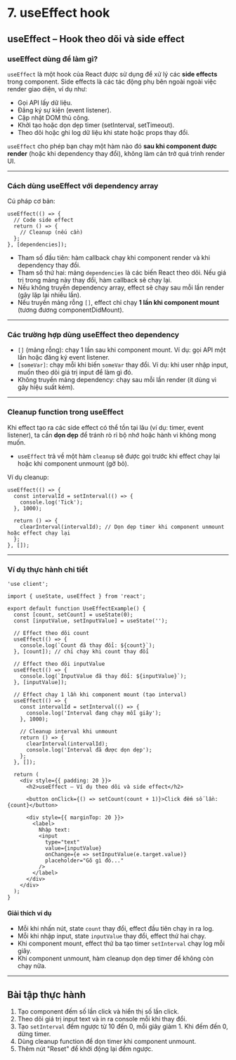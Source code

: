 # 7. useEffect hook

## useEffect – Hook theo dõi và side effect

### useEffect dùng để làm gì?

`useEffect` là một hook của React được sử dụng để xử lý các **side effects** trong component. Side effects là các tác động phụ bên ngoài ngoài việc render giao diện, ví dụ như:

* Gọi API lấy dữ liệu.
* Đăng ký sự kiện (event listener).
* Cập nhật DOM thủ công.
* Khởi tạo hoặc dọn dẹp timer (setInterval, setTimeout).
* Theo dõi hoặc ghi log dữ liệu khi state hoặc props thay đổi.

`useEffect` cho phép bạn chạy một hàm nào đó **sau khi component được render** (hoặc khi dependency thay đổi), không làm cản trở quá trình render UI.

***

### Cách dùng useEffect với dependency array

Cú pháp cơ bản:

```tsx
useEffect(() => {
  // Code side effect
  return () => {
    // Cleanup (nếu cần)
  };
}, [dependencies]);
```

* Tham số đầu tiên: hàm callback chạy khi component render và khi dependency thay đổi.
* Tham số thứ hai: mảng `dependencies` là các biến React theo dõi. Nếu giá trị trong mảng này thay đổi, hàm callback sẽ chạy lại.
* Nếu không truyền dependency array, effect sẽ chạy sau mỗi lần render (gây lặp lại nhiều lần).
* Nếu truyền mảng rỗng `[]`, effect chỉ chạy **1 lần khi component mount** (tương đương componentDidMount).

***

### Các trường hợp dùng useEffect theo dependency

* `[]` (mảng rỗng): chạy 1 lần sau khi component mount. Ví dụ: gọi API một lần hoặc đăng ký event listener.
* `[someVar]`: chạy mỗi khi biến `someVar` thay đổi. Ví dụ: khi user nhập input, muốn theo dõi giá trị input để làm gì đó.
* Không truyền mảng dependency: chạy sau mỗi lần render (ít dùng vì gây hiệu suất kém).

***

### Cleanup function trong useEffect

Khi effect tạo ra các side effect có thể tồn tại lâu (ví dụ: timer, event listener), ta cần **dọn dẹp** để tránh rò rỉ bộ nhớ hoặc hành vi không mong muốn.

* `useEffect` trả về một hàm `cleanup` sẽ được gọi trước khi effect chạy lại hoặc khi component unmount (gỡ bỏ).

Ví dụ cleanup:

```tsx
useEffect(() => {
  const intervalId = setInterval(() => {
    console.log('Tick');
  }, 1000);

  return () => {
    clearInterval(intervalId); // Dọn dẹp timer khi component unmount hoặc effect chạy lại
  };
}, []);
```

***

### Ví dụ thực hành chi tiết

```tsx
'use client';

import { useState, useEffect } from 'react';

export default function UseEffectExample() {
  const [count, setCount] = useState(0);
  const [inputValue, setInputValue] = useState('');

  // Effect theo dõi count
  useEffect(() => {
    console.log(`Count đã thay đổi: ${count}`);
  }, [count]); // chỉ chạy khi count thay đổi

  // Effect theo dõi inputValue
  useEffect(() => {
    console.log(`InputValue đã thay đổi: ${inputValue}`);
  }, [inputValue]);

  // Effect chạy 1 lần khi component mount (tạo interval)
  useEffect(() => {
    const intervalId = setInterval(() => {
      console.log('Interval đang chạy mỗi giây');
    }, 1000);

    // Cleanup interval khi unmount
    return () => {
      clearInterval(intervalId);
      console.log('Interval đã được dọn dẹp');
    };
  }, []);

  return (
    <div style={{ padding: 20 }}>
      <h2>useEffect – Ví dụ theo dõi và side effect</h2>

      <button onClick={() => setCount(count + 1)}>Click đếm số lần: {count}</button>

      <div style={{ marginTop: 20 }}>
        <label>
          Nhập text: 
          <input
            type="text"
            value={inputValue}
            onChange={e => setInputValue(e.target.value)}
            placeholder="Gõ gì đó..."
          />
        </label>
      </div>
    </div>
  );
}
```

#### Giải thích ví dụ

* Mỗi khi nhấn nút, state `count` thay đổi, effect đầu tiên chạy in ra log.
* Mỗi khi nhập input, state `inputValue` thay đổi, effect thứ hai chạy.
* Khi component mount, effect thứ ba tạo timer `setInterval` chạy log mỗi giây.
* Khi component unmount, hàm cleanup dọn dẹp timer để không còn chạy nữa.

***

## Bài tập thực hành

1. Tạo component đếm số lần click và hiển thị số lần click.
2. Theo dõi giá trị input text và in ra console mỗi khi thay đổi.
3. Tạo `setInterval` đếm ngược từ 10 đến 0, mỗi giây giảm 1. Khi đếm đến 0, dừng timer.
4. Dùng cleanup function để dọn timer khi component unmount.
5. Thêm nút "Reset" để khởi động lại đếm ngược.
